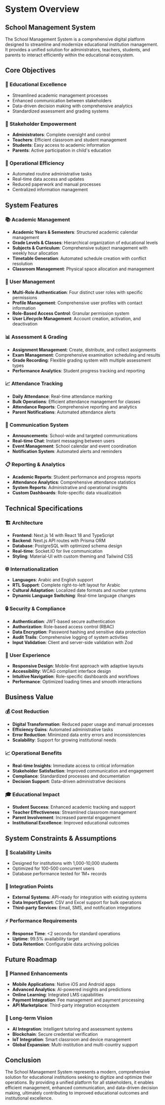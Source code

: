 # System Overview

## School Management System

The School Management System is a comprehensive digital platform designed to streamline and modernize educational institution management. It provides a unified solution for administrators, teachers, students, and parents to interact efficiently within the educational ecosystem.

## Core Objectives

### 🎯 Educational Excellence
- Streamlined academic management processes
- Enhanced communication between stakeholders
- Data-driven decision making with comprehensive analytics
- Standardized assessment and grading systems

### 👥 Stakeholder Empowerment
- **Administrators**: Complete oversight and control
- **Teachers**: Efficient classroom and student management
- **Students**: Easy access to academic information
- **Parents**: Active participation in child's education

### 🔧 Operational Efficiency
- Automated routine administrative tasks
- Real-time data access and updates
- Reduced paperwork and manual processes
- Centralized information management

## System Features

### 📚 Academic Management
- **Academic Years & Semesters**: Structured academic calendar management
- **Grade Levels & Classes**: Hierarchical organization of educational levels
- **Subjects & Curriculum**: Comprehensive subject management with weekly hour allocation
- **Timetable Generation**: Automated schedule creation with conflict resolution
- **Classroom Management**: Physical space allocation and management

### 👤 User Management
- **Multi-Role Authentication**: Four distinct user roles with specific permissions
- **Profile Management**: Comprehensive user profiles with contact information
- **Role-Based Access Control**: Granular permission system
- **User Lifecycle Management**: Account creation, activation, and deactivation

### 📊 Assessment & Grading
- **Assignment Management**: Create, distribute, and collect assignments
- **Exam Management**: Comprehensive examination scheduling and results
- **Grade Recording**: Flexible grading system with multiple assessment types
- **Performance Analytics**: Student progress tracking and reporting

### 📈 Attendance Tracking
- **Daily Attendance**: Real-time attendance marking
- **Bulk Operations**: Efficient attendance management for classes
- **Attendance Reports**: Comprehensive reporting and analytics
- **Parent Notifications**: Automated attendance alerts

### 💬 Communication System
- **Announcements**: School-wide and targeted communications
- **Real-time Chat**: Instant messaging between users
- **Event Management**: School calendar and event coordination
- **Notification System**: Automated alerts and reminders

### 📋 Reporting & Analytics
- **Academic Reports**: Student performance and progress reports
- **Attendance Analytics**: Comprehensive attendance statistics
- **System Reports**: Administrative and operational insights
- **Custom Dashboards**: Role-specific data visualization

## Technical Specifications

### 🏗️ Architecture
- **Frontend**: Next.js 14 with React 18 and TypeScript
- **Backend**: Next.js API routes with Prisma ORM
- **Database**: PostgreSQL with optimized schema design
- **Real-time**: Socket.IO for live communication
- **Styling**: Material-UI with custom theming and Tailwind CSS

### 🌐 Internationalization
- **Languages**: Arabic and English support
- **RTL Support**: Complete right-to-left layout for Arabic
- **Cultural Adaptation**: Localized date formats and number systems
- **Dynamic Language Switching**: Real-time language changes

### 🔒 Security & Compliance
- **Authentication**: JWT-based secure authentication
- **Authorization**: Role-based access control (RBAC)
- **Data Encryption**: Password hashing and sensitive data protection
- **Audit Trails**: Comprehensive logging of system activities
- **Input Validation**: Client and server-side validation with Zod

### 📱 User Experience
- **Responsive Design**: Mobile-first approach with adaptive layouts
- **Accessibility**: WCAG compliant interface design
- **Intuitive Navigation**: Role-specific dashboards and workflows
- **Performance**: Optimized loading times and smooth interactions

## Business Value

### 💰 Cost Reduction
- **Digital Transformation**: Reduced paper usage and manual processes
- **Efficiency Gains**: Automated administrative tasks
- **Error Reduction**: Minimized data entry errors and inconsistencies
- **Scalability**: Support for growing institutional needs

### 📈 Operational Benefits
- **Real-time Insights**: Immediate access to critical information
- **Stakeholder Satisfaction**: Improved communication and engagement
- **Compliance**: Standardized processes and documentation
- **Decision Support**: Data-driven administrative decisions

### 🎓 Educational Impact
- **Student Success**: Enhanced academic tracking and support
- **Teacher Effectiveness**: Streamlined classroom management
- **Parent Involvement**: Increased parental engagement
- **Institutional Excellence**: Improved educational outcomes

## System Constraints & Assumptions

### 📏 Scalability Limits
- Designed for institutions with 1,000-10,000 students
- Optimized for 100-500 concurrent users
- Database performance tested for 1M+ records

### 🔄 Integration Points
- **External Systems**: API-ready for integration with existing systems
- **Data Import/Export**: CSV and Excel support for bulk operations
- **Third-party Services**: Email, SMS, and notification integrations

### ⚡ Performance Requirements
- **Response Time**: <2 seconds for standard operations
- **Uptime**: 99.5% availability target
- **Data Retention**: Configurable data archiving policies

## Future Roadmap

### 🚀 Planned Enhancements
- **Mobile Applications**: Native iOS and Android apps
- **Advanced Analytics**: AI-powered insights and predictions
- **Online Learning**: Integrated LMS capabilities
- **Payment Integration**: Fee management and payment processing
- **API Marketplace**: Third-party integration ecosystem

### 🔮 Long-term Vision
- **AI Integration**: Intelligent tutoring and assessment systems
- **Blockchain**: Secure credential verification
- **IoT Integration**: Smart classroom and device management
- **Global Expansion**: Multi-institution and multi-country support

## Conclusion

The School Management System represents a modern, comprehensive solution for educational institutions seeking to digitize and optimize their operations. By providing a unified platform for all stakeholders, it enables efficient management, enhanced communication, and data-driven decision making, ultimately contributing to improved educational outcomes and institutional excellence.